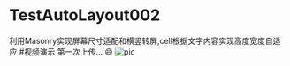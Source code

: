 # TestAutoLayout002
利用Masonry实现屏幕尺寸适配和横竖转屏,cell根据文字内容实现高度宽度自适应
#视频演示
第一次上传...
:smile:
![pic](https://cloud.githubusercontent.com/assets/8759050/9378580/291fcd8e-4755-11e5-8ed6-02903198145b.gif)



